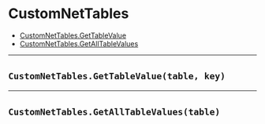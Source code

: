 # CustomNetTables

* [CustomNetTables.GetTableValue](https://hake.me/docs/systems/customnettables#customnettables-gettablevalue-table-key)
* [CustomNetTables.GetAllTableValues](https://hake.me/docs/systems/customnettables#customnettables-getalltablevalues-table)

---

## `CustomNetTables.GetTableValue(table, key)`​

---

## `CustomNetTables.GetAllTableValues(table)`​
